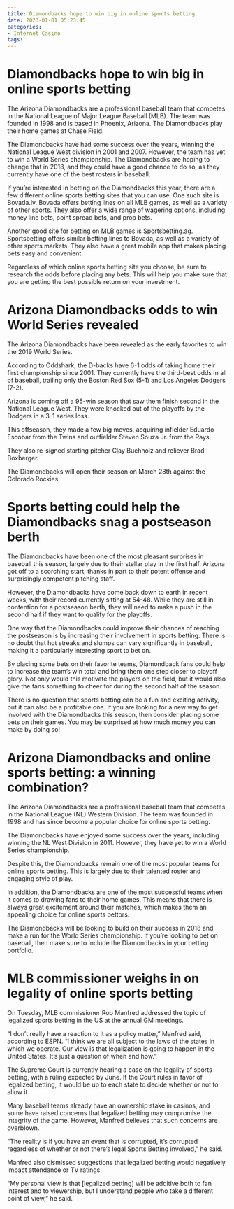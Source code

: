 ```yaml
---
title: Diamondbacks hope to win big in online sports betting
date: 2023-01-01 05:23:45
categories:
- Internet Casino
tags:
---
```



#  Diamondbacks hope to win big in online sports betting

The Arizona Diamondbacks are a professional baseball team that competes in the National League of Major League Baseball (MLB). The team was founded in 1998 and is based in Phoenix, Arizona. The Diamondbacks play their home games at Chase Field.

The Diamondbacks have had some success over the years, winning the National League West division in 2001 and 2007. However, the team has yet to win a World Series championship. The Diamondbacks are hoping to change that in 2018, and they could have a good chance to do so, as they currently have one of the best rosters in baseball.

If you’re interested in betting on the Diamondbacks this year, there are a few different online sports betting sites that you can use. One such site is Bovada.lv. Bovada offers betting lines on all MLB games, as well as a variety of other sports. They also offer a wide range of wagering options, including money line bets, point spread bets, and prop bets.

Another good site for betting on MLB games is Sportsbetting.ag. Sportsbetting offers similar betting lines to Bovada, as well as a variety of other sports markets. They also have a great mobile app that makes placing bets easy and convenient.

Regardless of which online sports betting site you choose, be sure to research the odds before placing any bets. This will help you make sure that you are getting the best possible return on your investment.

#  Arizona Diamondbacks odds to win World Series revealed

The Arizona Diamondbacks have been revealed as the early favorites to win the 2019 World Series.

According to Oddshark, the D-backs have 6-1 odds of taking home their first championship since 2001. They currently have the third-best odds in all of baseball, trailing only the Boston Red Sox (5-1) and Los Angeles Dodgers (7-2).

Arizona is coming off a 95-win season that saw them finish second in the National League West. They were knocked out of the playoffs by the Dodgers in a 3-1 series loss.

This offseason, they made a few big moves, acquiring infielder Eduardo Escobar from the Twins and outfielder Steven Souza Jr. from the Rays.

They also re-signed starting pitcher Clay Buchholz and reliever Brad Boxberger.

The Diamondbacks will open their season on March 28th against the Colorado Rockies.

#  Sports betting could help the Diamondbacks snag a postseason berth

The Diamondbacks have been one of the most pleasant surprises in baseball this season, largely due to their stellar play in the first half. Arizona got off to a scorching start, thanks in part to their potent offense and surprisingly competent pitching staff.

However, the Diamondbacks have come back down to earth in recent weeks, with their record currently sitting at 54-48. While they are still in contention for a postseason berth, they will need to make a push in the second half if they want to qualify for the playoffs.

One way that the Diamondbacks could improve their chances of reaching the postseason is by increasing their involvement in sports betting. There is no doubt that hot streaks and slumps can vary significantly in baseball, making it a particularly interesting sport to bet on.

By placing some bets on their favorite teams, Diamondback fans could help to increase the team’s win total and bring them one step closer to playoff glory. Not only would this motivate the players on the field, but it would also give the fans something to cheer for during the second half of the season.

There is no question that sports betting can be a fun and exciting activity, but it can also be a profitable one. If you are looking for a new way to get involved with the Diamondbacks this season, then consider placing some bets on their games. You may be surprised at how much money you can make by doing so!

#  Arizona Diamondbacks and online sports betting: a winning combination?

The Arizona Diamondbacks are a professional baseball team that competes in the National League (NL) Western Division. The team was founded in 1998 and has since become a popular choice for online sports betting.

The Diamondbacks have enjoyed some success over the years, including winning the NL West Division in 2011. However, they have yet to win a World Series championship.

Despite this, the Diamondbacks remain one of the most popular teams for online sports betting. This is largely due to their talented roster and engaging style of play.

In addition, the Diamondbacks are one of the most successful teams when it comes to drawing fans to their home games. This means that there is always great excitement around their matches, which makes them an appealing choice for online sports bettors.

The Diamondbacks will be looking to build on their success in 2018 and make a run for the World Series championship. If you’re looking to bet on baseball, then make sure to include the Diamondbacks in your betting portfolio.

#  MLB commissioner weighs in on legality of online sports betting

On Tuesday, MLB commissioner Rob Manfred addressed the topic of legalized sports betting in the US at the annual GM meetings.

“I don’t really have a reaction to it as a policy matter,” Manfred said, according to ESPN. “I think we are all subject to the laws of the states in which we operate. Our view is that legalization is going to happen in the United States. It’s just a question of when and how.”

The Supreme Court is currently hearing a case on the legality of sports betting, with a ruling expected by June. If the Court rules in favor of legalized betting, it would be up to each state to decide whether or not to allow it.

Many baseball teams already have an ownership stake in casinos, and some have raised concerns that legalized betting may compromise the integrity of the game. However, Manfred believes that such concerns are overblown.

“The reality is if you have an event that is corrupted, it’s corrupted regardless of whether or not there’s legal Sports Betting involved,” he said.

Manfred also dismissed suggestions that legalized betting would negatively impact attendance or TV ratings.

“My personal view is that [legalized betting] will be additive both to fan interest and to viewership, but I understand people who take a different point of view,” he said.